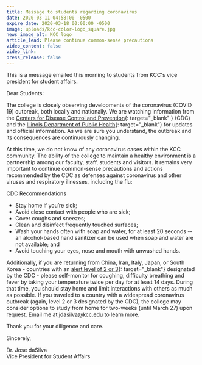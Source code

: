 ```yaml
---
title: Message to students regarding coronavirus
date: 2020-03-11 04:58:00 -0500
expire_date: 2020-03-18 00:00:00 -0500
image: uploads/kcc-color-logo_square.jpg
news_image_alt: KCC logo
article_lead: Please continue common-sense precautions
video_content: false
video_link:
press_release: false
---
```


This is a message emailed this morning to students from KCC's vice president for student affairs.

Dear Students:

The college is closely observing developments of the coronavirus (COVID 19) outbreak, both locally and nationally. We are watching information from the&nbsp;[Centers for Disease Control and Prevention](https://www.cdc.gov/coronavirus/2019-ncov/index.html){: target="_blank" }&nbsp;(CDC) and the&nbsp;[Illinois Department of Public Health](http://www.dph.illinois.gov/topics-services/diseases-and-conditions/diseases-a-z-list/coronavirus){: target="_blank"}&nbsp;for updates and official information. As we are sure you understand, the outbreak and its consequences are continuously changing.


At this time, we do not know of any coronavirus cases within the KCC community. The ability of the college to maintain a healthy environment is a partnership among our faculty, staff, students and visitors. It remains very important to continue common-sense precautions and actions recommended by the CDC as defenses against coronavirus and other viruses and respiratory illnesses, including the flu:


CDC Recommendations

- Stay home if you’re sick;
- Avoid close contact with people who are sick;
- Cover coughs and sneezes;
- Clean and disinfect frequently touched surfaces;
- Wash your hands often with soap and water, for at least 20 seconds -- an alcohol-based hand sanitizer can be used when soap and water are not available; and
- Avoid touching your eyes, nose and mouth with unwashed hands.

Additionally, if you are returning from China, Iran, Italy, Japan, or South Korea - countries with an&nbsp;[alert level of 2 or 3](https://wwwnc.cdc.gov/travel/notices){: target="_blank"}&nbsp;designated by the CDC - please self-monitor for coughing, difficulty breathing and fever by taking your temperature twice per day for at least 14 days. During that time, you should stay home and limit interactions with others as much as possible. If you traveled to a country with a widespread coronavirus outbreak (again, level 2 or 3 designated by the CDC), the college may consider options to study from home for two-weeks (until March 27) upon request. Email me at [jdasilva@kcc.edu](mailto:jdasilva@kcc.edu) to learn more.

Thank you for your diligence and care.

Sincerely,

Dr. Jose daSilva<br>
Vice President for Student Affairs
